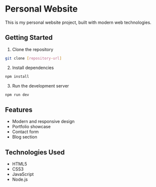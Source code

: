 # Personal Website

This is my personal website project, built with modern web technologies.

## Getting Started

1. Clone the repository
```bash
git clone [repository-url]
```

2. Install dependencies
```bash
npm install
```

3. Run the development server
```bash
npm run dev
```

## Features

- Modern and responsive design
- Portfolio showcase
- Contact form
- Blog section

## Technologies Used

- HTML5
- CSS3
- JavaScript
- Node.js
